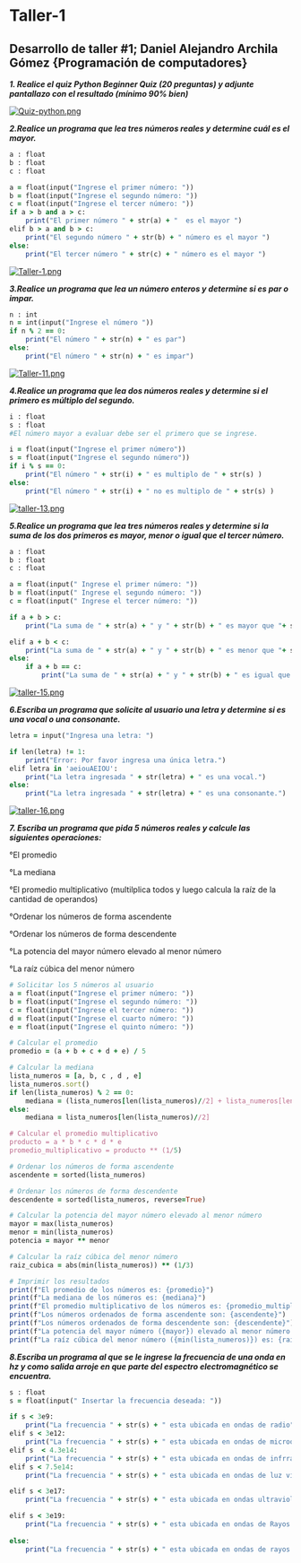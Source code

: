 # Taller-1
## Desarrollo de taller #1;  Daniel Alejandro Archila Gómez {Programación de computadores}



***1. Realice el quiz Python Beginner Quiz (20 preguntas) y adjunte pantallazo con el resultado (mínimo 90% bien)***




[![Quiz-python.png](https://i.postimg.cc/Bv0wDTw3/Quiz-python.png)](https://postimg.cc/rDfJ2rkZ)


***2.Realice un programa que lea tres números reales y determine cuál es el mayor.***

```ruby
a : float
b : float
c : float

a = float(input("Ingrese el primer número: "))
b = float(input("Ingrese el segundo número: "))
c = float(input("Ingrese el tercer número: "))
if a > b and a > c:
    print("El primer número " + str(a) + "  es el mayor ")
elif b > a and b > c:
    print("El segundo número " + str(b) + " número es el mayor ")
else:
    print("El tercer número " + str(c) + " número es el mayor ")

```





[![Taller-1.png](https://i.postimg.cc/wT2y5gBG/Taller-1.png)](https://postimg.cc/GHBmd0GF)





***3.Realice un programa que lea un número enteros y determine si es par o impar.***


```ruby
n : int
n = int(input("Ingrese el número "))
if n % 2 == 0:
    print("El número " + str(n) + " es par")
else:
    print("El número " + str(n) + " es impar")
 ```
 
 
 
 
 [![Taller-11.png](https://i.postimg.cc/CKV3FTGw/Taller-11.png)](https://postimg.cc/sMw6cLHL)
 
 
 
***4.Realice un programa que lea dos números reales y determine si el primero es múltiplo del segundo.***




```ruby
i : float
s : float
#El número mayor a evaluar debe ser el primero que se ingrese.

i = float(input("Ingrese el primer número"))
s = float(input("Ingrese el segundo número"))
if i % s == 0:
    print("El número " + str(i) + " es multiplo de " + str(s) )
else:
    print("El número " + str(i) + " no es multiplo de " + str(s) )
```




[![taller-13.png](https://i.postimg.cc/Rhnd6qmy/taller-13.png)](https://postimg.cc/rRMx7VKN)






***5.Realice un programa que lea tres números reales y determine si la suma de los dos primeros es mayor, menor o igual que el tercer número.***

```ruby
a : float
b : float
c : float

a = float(input(" Ingrese el primer número: "))
b = float(input(" Ingrese el segundo número: "))
c = float(input(" Ingrese el tercer número: "))

if a + b > c:
    print("La suma de " + str(a) + " y " + str(b) + " es mayor que "+ str(c))

elif a + b < c:
    print("La suma de " + str(a) + " y " + str(b) + " es menor que "+ str(c))
else: 
    if a + b == c:
        print("La suma de " + str(a) + " y " + str(b) + " es igual que "+ str(c))
 ```




[![taller-15.png](https://i.postimg.cc/Kjn9p4WL/taller-15.png)](https://postimg.cc/CnxHzMSL)






***6.Escriba un programa que solicite al usuario una letra y determine si es una vocal o una consonante.***




```ruby
letra = input("Ingresa una letra: ")

if len(letra) != 1:
    print("Error: Por favor ingresa una única letra.")
elif letra in 'aeiouAEIOU':
    print("La letra ingresada " + str(letra) + " es una vocal.")
else:
    print("La letra ingresada " + str(letra) + " es una consonante.")

```



[![taller-16.png](https://i.postimg.cc/CKwVGBc3/taller-16.png)](https://postimg.cc/Bj7ys69p)







***7. Escriba un programa que pida 5 números reales y calcule las siguientes operaciones:***

°El promedio

°La mediana

°El promedio multiplicativo (multilplica todos y luego calcula la raíz de la cantidad de operandos)

°Ordenar los números de forma ascendente

°Ordenar los números de forma descendente

°La potencia del mayor número elevado al menor número

°La raíz cúbica del menor número






```ruby
# Solicitar los 5 números al usuario
a = float(input("Ingrese el primer número: "))
b = float(input("Ingrese el segundo número: "))
c = float(input("Ingrese el tercer número: "))
d = float(input("Ingrese el cuarto número: "))
e = float(input("Ingrese el quinto número: "))

# Calcular el promedio
promedio = (a + b + c + d + e) / 5

# Calcular la mediana
lista_numeros = [a, b, c , d , e]
lista_numeros.sort()
if len(lista_numeros) % 2 == 0:
    mediana = (lista_numeros[len(lista_numeros)//2] + lista_numeros[len(lista_numeros)//2 - 1]) / 2
else:
    mediana = lista_numeros[len(lista_numeros)//2]

# Calcular el promedio multiplicativo
producto = a * b * c * d * e
promedio_multiplicativo = producto ** (1/5)

# Ordenar los números de forma ascendente
ascendente = sorted(lista_numeros)

# Ordenar los números de forma descendente
descendente = sorted(lista_numeros, reverse=True)

# Calcular la potencia del mayor número elevado al menor número
mayor = max(lista_numeros)
menor = min(lista_numeros)
potencia = mayor ** menor

# Calcular la raíz cúbica del menor número
raiz_cubica = abs(min(lista_numeros)) ** (1/3)

# Imprimir los resultados
print(f"El promedio de los números es: {promedio}")
print(f"La mediana de los números es: {mediana}")
print(f"El promedio multiplicativo de los números es: {promedio_multiplicativo}")
print(f"Los números ordenados de forma ascendente son: {ascendente}")
print(f"Los números ordenados de forma descendente son: {descendente}")
print(f"La potencia del mayor número ({mayor}) elevado al menor número ({menor}) es: {potencia}")
print(f"La raíz cúbica del menor número ({min(lista_numeros)}) es: {raiz_cubica}")
```



***8.Escriba un programa al que se le ingrese la frecuencia de una onda en hz y como salida arroje en que parte del espectro electromagnético se encuentra.***

```ruby
s : float
s = float(input(" Insertar la frecuencia deseada: ")) 

if s < 3e9:
    print("La frecuencia " + str(s) + " esta ubicada en ondas de radio" )
elif s < 3e12:
    print("La frecuencia " + str(s) + " esta ubicada en ondas de microondas" )
elif s  < 4.3e14:
    print("La frecuencia " + str(s) + " esta ubicada en ondas de infrrarrojo" )
elif s < 7.5e14:
    print("La frecuencia " + str(s) + " esta ubicada en ondas de luz visible" )

elif s < 3e17:
    print("La frecuencia " + str(s) + " esta ubicada en ondas ultravioletas" )

elif s < 3e19:
    print("La frecuencia " + str(s) + " esta ubicada en ondas de Rayos X" )
        
else:
    print("La frecuencia " + str(s) + " esta ubicada en ondas de rayos gamma" )
```

